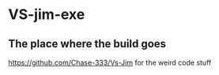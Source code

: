 # VS-jim-exe
## The place where the build goes
https://github.com/Chase-333/Vs-Jim for the weird code stuff
